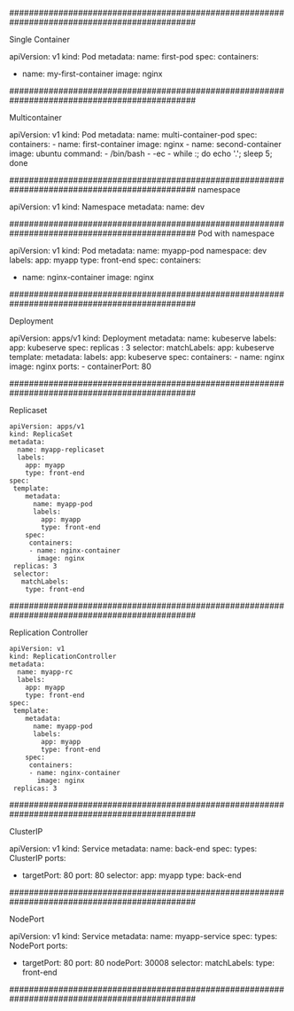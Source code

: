 ##############################################################################################

Single Container

apiVersion: v1
kind: Pod
metadata:
  name: first-pod
spec:
  containers:
  - name: my-first-container
    image: nginx
    
    
##############################################################################################

Multicontainer


apiVersion: v1
kind: Pod
metadata:
  name: multi-container-pod
spec:
  containers:
    - name: first-container
      image: nginx
    - name: second-container
      image: ubuntu
      command:
        - /bin/bash
        - -ec
        - while :; do echo '.'; sleep 5; done
        
##############################################################################################
namespace

apiVersion: v1
kind: Namespace
metadata:
  name: dev
  
##############################################################################################
Pod with namespace

apiVersion: v1
kind: Pod
metadata:
  name: myapp-pod
  namespace: dev
  labels:
     app: myapp
     type: front-end
spec:
  containers:
  - name: nginx-container
    image: nginx


##############################################################################################

Deployment


apiVersion: apps/v1
kind: Deployment
metadata:
  name: kubeserve 
  labels:
    app: kubeserve 
spec:
  replicas : 3
  selector:
    matchLabels:
      app: kubeserve 
  template:
    metadata:
      labels:
        app: kubeserve 
    spec:
      containers:
      - name: nginx
        image: nginx
        ports:
        - containerPort: 80
        
##############################################################################################

Replicaset

    apiVersion: apps/v1
    kind: ReplicaSet
    metadata:
      name: myapp-replicaset
      labels:
        app: myapp
        type: front-end
    spec:
     template:
        metadata:
          name: myapp-pod
          labels:
            app: myapp
            type: front-end
        spec:
         containers:
         - name: nginx-container
           image: nginx
     replicas: 3
     selector:
       matchLabels:
        type: front-end

##############################################################################################

Replication Controller

    apiVersion: v1
    kind: ReplicationController
    metadata:
      name: myapp-rc
      labels:
        app: myapp
        type: front-end
    spec:
     template:
        metadata:
          name: myapp-pod
          labels:
            app: myapp
            type: front-end
        spec:
         containers:
         - name: nginx-container
           image: nginx
     replicas: 3
     
 ##############################################################################################
 
 ClusterIP
 
apiVersion: v1
kind: Service
metadata:
 name: back-end
spec:
 types: ClusterIP
 ports:
 - targetPort: 80
   port: 80
 selector:
   app: myapp
   type: back-end
   
##############################################################################################   

NodePort


apiVersion: v1
kind: Service
metadata:
 name: myapp-service
spec:
 types: NodePort
 ports:
 - targetPort: 80
   port: 80
   nodePort: 30008
   selector:
     matchLabels:
      type: front-end
      
 ##############################################################################################
